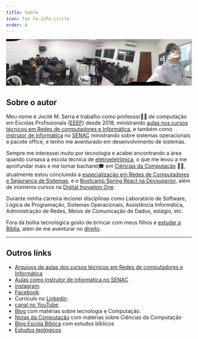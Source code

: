 ```yaml
---
title: Sobre
icon: fas fa-info-circle
order: 4
---
```


![Aulas](/assets/img/aula.jpeg)

## Sobre o autor

Meu nome é Jocilé M. Serra e trabalho como professor👨‍🏫 de computação em Escolas Profissionais ([EEEP](https://www.ceara.gov.br/2018/03/16/ceara-comemora-10-anos-das-escolas-estaduais-de-educacao-profissional/)) desde 2018, ministrando [aulas nos cursos técnicos em Redes de computadores e Informática](https://aulas.jocile.com/), e também como [instrutor de informática](https://senac.jocile.com/) no [SENAC](https://cursos.ce.senac.br/) ministrando sobre sistemas operacionais e pacote office, e tenho me aventurado em desenvolvimento de sistemas.

Sempre me interessei muito por tecnologia e acabei encontrando a área quando cursava a escola técnica de [eletroeletrônica](https://www.centec.org.br/cursos-tecnicos-nivel-medio/), o que me levou a me aprofundar mais e me tornar bacharel🎓 em [Ciências da Computação](https://www.uva.br/content/ciencias-da-computacao) 👨‍💻, atualmente estou concluindo a [especialização em Redes de Computadores e Segurança de Sistemas](https://uninta.edu.br/site/pos-graduacao/ciencias-exatas/especializacao-em-redes-e-seguranca-de-sistemas/), e o [Bootcamp Spring React na Devsuperior](https://devsuperior.com.br/), além de inúmeros cursos na [Digital Inovation One](https://digitalinnovation.one/).

Durante minha carreira lecionei disciplinas como Laboratório de Software, Lógica de Programação, Sistemas Operacionais, Assistência Informática, Administração de Redes, Meios de Comunicação de Dados, estágio, etc.

Fora da bolha tecnológica gosto de brincar com meus filhos e [estudar a Bíblia](https://jocile.com/teologia/), além de me aventurar no [direito](https://flucianofeijao.com.br/novo/paginas-de-cursos/direito/).

---

## Outros links

- [Arquivos de aulas dos cursos técnicos em Redes de computadores e Informática](https://aulas.jocile.com/)
- [Aulas como instrutor de informática no SENAC](https://senac.jocile.com/)
- [instagram](https://www.instagram.com/jocileserra/).
- [Facebook](https://www.facebook.com/jocile.serra).
- Currículo no [Linkedin](https://www.linkedin.com/in/jocil%C3%A9-serra-56298838/).
- [canal no YouTube](https://www.youtube.com/channel/UC4YYb0PmbcHJJgEX-fkoutg).
- [Blog](http://programandopc.blogspot.com/) com matérias sobre tecnologia e Computação.
- [Notas da Computação](https://sites.google.com/a/cienciasdacomputacao.org/jocile/Home) com matérias sobre Ciências da Computação
- [Blog Escola Bíblica](http://teologosinta.blogspot.com/) com estudos bíblicos
- [Estudos teológicos](https://jocile.com/teologia/)
